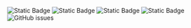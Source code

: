 ![Static Badge](https://img.shields.io/badge/blacklists-60-000000) ![Static Badge](https://img.shields.io/badge/blacklisted-3242487-cc0000) ![Static Badge](https://img.shields.io/badge/whitelisted-2244-00CC00) ![Static Badge](https://img.shields.io/badge/streaming_blacklist-28107-000000) ![GitHub issues](https://img.shields.io/github/issues/fabriziosalmi/blacklists)
